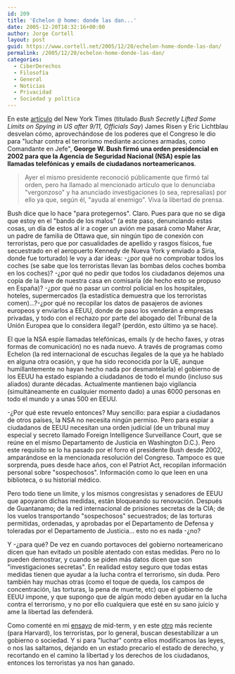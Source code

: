 ```yaml
---
id: 209
title: 'Echelon @ home: donde las dan...'
date: 2005-12-20T18:32:16+00:00
author: Jorge Cortell
layout: post
guid: https://www.cortell.net/2005/12/20/echelon-home-donde-las-dan/
permalink: /2005/12/20/echelon-home-donde-las-dan/
categories:
  - CiberDerechos
  - Filosofí­a
  - General
  - Noticias
  - Privacidad
  - Sociedad y polí­tica
---
```

En este [artí­culo](https://www.nytimes.com/2005/12/15/politics/15cnd-program.html?hp&ex=1134709200&en=0a4739ca3ab6d63b&ei=5094&partner=homepage) del New York Times (titulado _Bush Secretly Lifted Some Limits on Spying in US after 9/11, Officials Say_) James Risen y Eric Lichtblau desvelan cómo, aprovechándose de los poderes que el Congreso le dio para "luchar contra el terrorismo mediante acciones armadas, como Comandante en Jefe", **George W. Bush firmó una orden presidencial en 2002 para que la Agencia de Seguridad Nacional (NSA) espí­e las llamadas telefónicas y emails de ciudadanos norteamericanos**.

> Ayer el mismo presidente reconoció públicamente que firmó tal orden, pero ha llamado al mencionado artí­culo que lo denunciaba "vergonzoso" y ha anunciado investigaciones (o sea, represalias) por ello ya que, según él, "ayuda al enemigo". Viva la libertad de prensa.

Bush dice que lo hace "para protegernos". Claro. Pues para que no se diga que estoy en el "bando de los malos" (a este paso, denunciando estas cosas, un dí­a de estos al ir a coger un avión me pasará como Maher Arar, un padre de familia de Ottawa que, sin ningún tipo de conexión con terroristas, pero que por casualidades de apellido y rasgos fí­sicos, fue secuestrado en el aeropuerto Kennedy de Nueva York y enviado a Siria, donde fue torturado) le voy a dar ideas: -¿por qué no comprobar todos los coches (se sabe que los terroristas llevan las bombas delos coches bomba en los coches)? -¿por qué no pedir que todos los ciudadanos dejemos una copia de la llave de nuestra casa en comisarí­a (de hecho esto se propuso en España)? -¿por qué no pasar un control policial en los hospitales, hoteles, supermercados (la estadí­stica demuestra que los terroristas comen)...?-¿por qué no recopilar los datos de pasajeros de aviones europeos y enviarlos a EEUU, donde de paso los venderán a empresas privadas, y todo con el rechazo por parte del abogado del Tribunal de la Unión Europea que lo considera ilegal? (perdón, esto último ya se hace).

El que la NSA espí­e llamadas telefónicas, emails (y de hecho faxes, y otras formas de comunicación) no es nada nuevo. A través de programas como Echelon (la red internacional de escuchas ilegales de la que ya he hablado en alguna otra ocasión, y que ha sido reconocida por la UE, aunque humillantemente no hayan hecho nada por desmantelarla) el gobierno de los EEUU ha estado espiando a ciudadanos de todo el mundo (incluso sus aliados) durante décadas. Actualmente mantienen bajo vigilancia (simultáneamente en cualquier momento dado) a unas 6000 personas en todo el mundo y a unas 500 en EEUU.

-¿Por qué este revuelo entonces? Muy sencillo: para espiar a ciudadanos de otros paí­ses, la NSA no necesita ningún permiso. Pero para espiar a ciudadanos de EEUU necesitan una orden judicial (de un tribunal muy especial y secreto llamado Foreign Intelligence Surveillance Court, que se reúne en el mismo Departamento de Justicia en Washington D.C.). Pero este requisito se lo ha pasado por el forro el presidente Bush desde 2002, amparándose en la mencionada resolución del Congreso. Tampoco es que sorprenda, pues desde hace años, con el Patriot Act, recopilan información personal sobre "sospechosos". Información como lo que leen en una biblioteca, o su historial médico.

Pero todo tiene un lí­mite, y los mismos congresistas y senadores de EEUU que apoyaron dichas medidas, están bloqueando su renovación. Después de Guantanamo; de la red internacional de prisiones secretas de la CIA; de los vuelos transportando "sospechosos" secuestrados; de las torturas permitidas, ordenadas, y aprobadas por el Departamento de Defensa y toleradas por el Departamento de Justicia... esto no es nada -¿no?

Y -¿para qué? De vez en cuando portavoces del gobierno norteamericano dicen que han evitado un posible atentado con estas medidas. Pero no lo pueden demostrar, y cuando se piden más datos dicen que son "investigaciones secretas". En realidad estoy seguro que todas estas medidas tienen que ayudar a la lucha contra el terrorismo, sin duda. Pero también hay muchas otras (como el toque de queda, los campos de concentración, las torturas, la pena de muerte, etc) que el gobierno de EEUU impone, y que supongo que de algún modo deben ayudar en la lucha contra el terrorismo, y no por ello cualquiera que esté en su sano juicio y ame la libertad las defenderá.

Como comenté en mi [ensayo](https://www.cortell.net/2005/10/26/harvard-midterm-paper-govt-e-1045/) de mid-term, y en este [otro](https://www.cortell.net/2005/12/14/against-police-search-profiling/) más reciente (para Harvard), los terroristas, por lo general, buscan desestabilizar a un gobierno o sociedad. Y si para "luchar" contra ellos modificamos las leyes, o nos las saltamos, dejando en un estado precario el estado de derecho, y recortando en el camino la libertad y los derechos de los ciudadanos, entonces los terroristas ya nos han ganado.